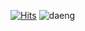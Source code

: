 [![Hits](https://hits.seeyoufarm.com/api/count/incr/badge.svg?url=https%3A%2F%2Fgithub.com%2Fritajeong&count_bg=%23668DFF&title_bg=%23555555&icon=&icon_color=%23E7E7E7&title=%F0%9F%90%B6hello+world%F0%9F%90%B1&edge_flat=false)](https://hits.seeyoufarm.com)
![daeng](https://user-images.githubusercontent.com/48556400/127694379-811e236c-b9d5-46d6-b9da-3dc40e283ba9.gif)  
